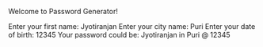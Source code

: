 Welcome to Password Generator!

Enter your first name: Jyotiranjan
Enter your city name: Puri
Enter your date of birth: 12345
Your password could be: Jyotiranjan in Puri @ 12345